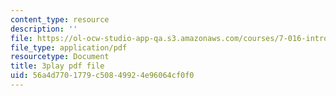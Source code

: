 ```yaml
---
content_type: resource
description: ''
file: https://ol-ocw-studio-app-qa.s3.amazonaws.com/courses/7-016-introductory-biology-fall-2018/56a4d7701779c50849924e96064cf0f0_SA8dRTq3qUA.pdf
file_type: application/pdf
resourcetype: Document
title: 3play pdf file
uid: 56a4d770-1779-c508-4992-4e96064cf0f0
---
```

